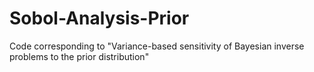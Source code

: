 # Sobol-Analysis-Prior
Code corresponding to "Variance-based sensitivity of Bayesian inverse problems to the prior distribution"
